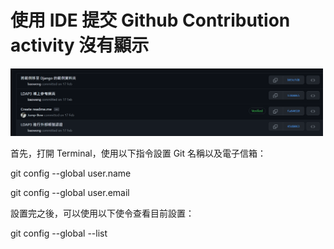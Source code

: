 # 使用 IDE 提交 Github Contribution activity 沒有顯示

<img src="https://github.com/Jump-Bow/github_tutorial/blob/main/vscode_commit_repository_has_no_record/commits.png" width="500px">



首先，打開 Terminal，使用以下指令設置 Git 名稱以及電子信箱：


git config --global user.name <username>

git config --global user.email <mailaddress>


設置完之後，可以使用以下使令查看目前設置：

git config --global --list
